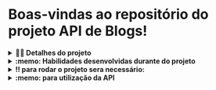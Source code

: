# Boas-vindas ao repositório do projeto API de Blogs!

<details>
  <summary><strong>👨‍💻 Detalhes do projeto</strong></summary><br />

  Blogs API é uma API e um banco de dados para a produção de conteúdo para um blog! 

  onde foi desenvolvida uma aplicação em `Node.js` usando o pacote `sequelize` para fazer um `CRUD` de posts desevolvendo:

  1. endpoints que estarão conectados ao seu banco de dados seguindo os princípios do REST;

  2. um post onde é necessário usuário e login, portanto será trabalhada a **relação entre** `user` e `post`; 

  3. a utilização de categorias para os posts, trabalhando, assim, a **relação de** `posts` para `categories` e de `categories` para `posts`.

<br />
</details>
<details>
  <summary><strong>:memo: Habilidades desenvolvidas durante do projeto</strong></summary><br />

  Nesse projeto, foi capaz de:

  - Utilizar sequelize
  - Utilizar methodos GET POST DELETE PUT 
  - Utilizar um banco de dados dinamico
  - Vlidar senhas utilizando jwt
  - Vlidar inputs utilizando joi
  - Utilizar arquitetura Model Service Controller
  - Criar Banco de dados MySql
  
</details>

<details>
  <summary><strong>‼️ para rodar o projeto sera necessário: </strong></summary><br />

  1. Clone o repositório

  - Use o comando: `git clone git@https://github.com/HocineSehanine/blogs-API-project.git`.
  - Entre na pasta do repositório que você acabou de clonar:
    - `cd recipes-app`

  2. Instale as dependências e inicialize o projeto

  - Instale as dependências:
    - `npm install`
   
  3. Rodar os containers
   
  - Rodar docker:
    - `docker-compose up -d`
    
  4. Criar banco de dados 
  
  - Configurar a conexão com banco de dados
   **Você irá precisar configurar as variáveis de ambiente para uso do MySQL.** Você pode usar esse [Arquivo de variáveis de ambiente](https://github.com/HocineSehanine/blogs-API-project/blob/main/.env.example) como referência.

  O arquivo a seguir, contém um modelo das variáveis de ambiente utilizadas no projeto. Para o contexto de teste local, é importante configurar as variáveis: `MYSQL_HOST`, `MYSQL_PORT`, `MYSQL_USER`, `MYSQL_PASSWORD`:

  > 👉 `.env.example`
  ```env
       #### SERVER VARS
       NODE_ENV=development
       API_PORT=3000
       API_HOST=localhost
       #### DATABASE VARS
       MYSQL_HOST=localhost
       MYSQL_PORT=3306
       MYSQL_DB_NAME=blogs-api
       MYSQL_USER=root
       MYSQL_PASSWORD=password
       #### SECRECT VARS
       JWT_SECRET=suaSenhaSecreta
  ```
  #### Variável `JWT_SECRET`:
  
  Esta variável de ambiente deverá ser utilizada tanto para criar o token quanto para verificá-lo. Os teste locais e o avaliador vão utilizar a variável de ambiente `JWT_SECRET` para testar os requisitos

  - Criar banco de dados e rodar migrations:
    - `npm run prestart`
  - Rodar seedres:
    - `npm run seed`
  - Rodar servidor:
    - `npm run debug`
     
</details>
<details>
  <summary><strong>:memo: para utilização da API</strong></summary><br />
 utilização dos methodos
   

  - POST http://localhost:3000/login
    - `esse endponit é muito importante pra gerar um token que sera necessário nos proximos passos onde devemos declara o seguinte objeto no body:`
    ``` json {
        "email": "lewishamilton@gmail.com",
        "password": "123456"
      }```
  
  
  - POST http://localhost:3000/user
    - `esse endponit será utilisado para criar um novo usurio onde devemos declara o seguinte objeto no body:`
  
       ``` json {
          "displayName": "Brett Wiltshire",
          "email": "brett@email.com",
          "password": "123456",
          "image": "http://4.bp.blogspot.com/_YA50adQ-7vQ/S1gfR_6ufpI/AAAAAAAAAAk/1ErJGgRWZDg/S45/brett.png"
          // a imagem não é obrigatória
        } ```
  
  
  - GET http://localhost:3000/user
    - `esse endponit será utilisado para listar todos os usurios`
    - `e será necessário declarar um token valido`
    
  - GET http://localhost:3000/user/:id
    - `esse endponit será utilisado para listar um usuario pelo seu id`
    - `e será necessário declarar um token valido`
      
  - POST http://localhost:3000/categories
    - `esse endponit será utilisado para adicionar uma nova categoria onde devemos declara o seguinte objeto no body:`
  

      ``` json {
          "name": "Typescript"
        } ```
    
  - GET http://localhost:3000/categories
    - `esse endponit será utilisado para listar todas as categorias`
    - `e será necessário declarar um token valido`
      
  - POST http://localhost:3000/post
    - `esse endponit será utilisado para adicionar um novo post onde devemos declara o seguinte objeto no body:`
  

      ```json {
          "title": "Latest updates, August 1st",
          "content": "The whole text for the blog post goes here in this key",
          "categoryIds": [1, 2]
        } ```
    
  - GET http://localhost:3000/post
      - `esse endponit será capaz de trazer todos os blogs post`
      - `e será necessário declarar um token valido`
  
  - GET http://localhost:3000/post/:id
      - `esse endponit será capaz de trazer um post pelo seu id`
      - `e será necessário declarar um token valido`
    
  - POST http://localhost:3000/post/:id
      - `esse endponit será utilisado para editar um post onde devemos declara o seguinte objeto no body:`
  

      ``` json {
          "title": "Latest updates, August 1st",
          "content": "The whole text for the blog post goes here in this key"
        } ```
    
    
</details>
